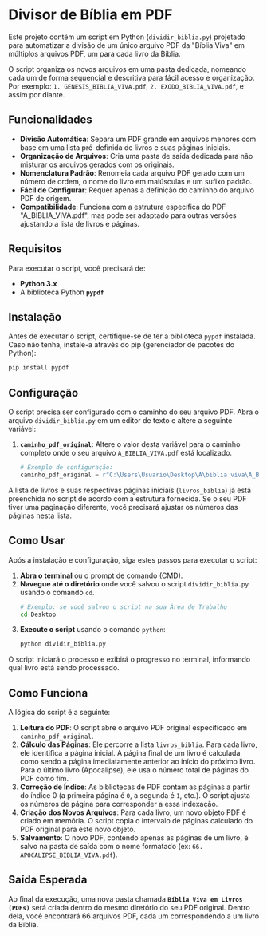 # Divisor de Bíblia em PDF

Este projeto contém um script em Python (`dividir_biblia.py`) projetado para automatizar a divisão de um único arquivo PDF da "Bíblia Viva" em múltiplos arquivos PDF, um para cada livro da Bíblia.

O script organiza os novos arquivos em uma pasta dedicada, nomeando cada um de forma sequencial e descritiva para fácil acesso e organização. Por exemplo: `1. GENESIS_BIBLIA_VIVA.pdf`, `2. EXODO_BIBLIA_VIVA.pdf`, e assim por diante.

## Funcionalidades

-   **Divisão Automática**: Separa um PDF grande em arquivos menores com base em uma lista pré-definida de livros e suas páginas iniciais.
-   **Organização de Arquivos**: Cria uma pasta de saída dedicada para não misturar os arquivos gerados com os originais.
-   **Nomenclatura Padrão**: Renomeia cada arquivo PDF gerado com um número de ordem, o nome do livro em maiúsculas e um sufixo padrão.
-   **Fácil de Configurar**: Requer apenas a definição do caminho do arquivo PDF de origem.
-   **Compatibilidade**: Funciona com a estrutura específica do PDF "A_BIBLIA_VIVA.pdf", mas pode ser adaptado para outras versões ajustando a lista de livros e páginas.

## Requisitos

Para executar o script, você precisará de:

-   **Python 3.x**
-   A biblioteca Python **`pypdf`**

## Instalação

Antes de executar o script, certifique-se de ter a biblioteca `pypdf` instalada. Caso não tenha, instale-a através do pip (gerenciador de pacotes do Python):

```bash
pip install pypdf
```

## Configuração

O script precisa ser configurado com o caminho do seu arquivo PDF. Abra o arquivo `dividir_biblia.py` em um editor de texto e altere a seguinte variável:

1.  **`caminho_pdf_original`**: Altere o valor desta variável para o caminho completo onde o seu arquivo `A_BIBLIA_VIVA.pdf` está localizado.

    ```python
    # Exemplo de configuração:
    caminho_pdf_original = r"C:\Users\Usuario\Desktop\A\biblia viva\A_BIBLIA_VIVA.pdf"
    ```

A lista de livros e suas respectivas páginas iniciais (`livros_biblia`) já está preenchida no script de acordo com a estrutura fornecida. Se o seu PDF tiver uma paginação diferente, você precisará ajustar os números das páginas nesta lista.

## Como Usar

Após a instalação e configuração, siga estes passos para executar o script:

1.  **Abra o terminal** ou o prompt de comando (CMD).
2.  **Navegue até o diretório** onde você salvou o script `dividir_biblia.py` usando o comando `cd`.
    ```bash
    # Exemplo: se você salvou o script na sua Área de Trabalho
    cd Desktop
    ```
3.  **Execute o script** usando o comando `python`:
    ```bash
    python dividir_biblia.py
    ```

O script iniciará o processo e exibirá o progresso no terminal, informando qual livro está sendo processado.

## Como Funciona

A lógica do script é a seguinte:

1.  **Leitura do PDF**: O script abre o arquivo PDF original especificado em `caminho_pdf_original`.
2.  **Cálculo das Páginas**: Ele percorre a lista `livros_biblia`. Para cada livro, ele identifica a página inicial. A página final de um livro é calculada como sendo a página imediatamente anterior ao início do próximo livro. Para o último livro (Apocalipse), ele usa o número total de páginas do PDF como fim.
3.  **Correção de Índice**: As bibliotecas de PDF contam as páginas a partir do índice 0 (a primeira página é `0`, a segunda é `1`, etc.). O script ajusta os números de página para corresponder a essa indexação.
4.  **Criação dos Novos Arquivos**: Para cada livro, um novo objeto PDF é criado em memória. O script copia o intervalo de páginas calculado do PDF original para este novo objeto.
5.  **Salvamento**: O novo PDF, contendo apenas as páginas de um livro, é salvo na pasta de saída com o nome formatado (ex: `66. APOCALIPSE_BIBLIA_VIVA.pdf`).

## Saída Esperada

Ao final da execução, uma nova pasta chamada **`Bíblia Viva em Livros (PDFs)`** será criada dentro do mesmo diretório do seu PDF original. Dentro dela, você encontrará 66 arquivos PDF, cada um correspondendo a um livro da Bíblia.
